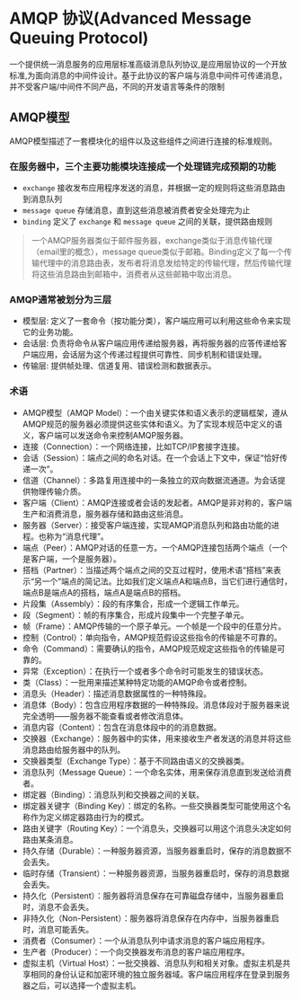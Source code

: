# AMQP 协议(Advanced Message Queuing Protocol)

一个提供统一消息服务的应用层标准高级消息队列协议,是应用层协议的一个开放标准,为面向消息的中间件设计。基于此协议的客户端与消息中间件可传递消息，并不受客户端/中间件不同产品，不同的开发语言等条件的限制

## AMQP模型

AMQP模型描述了一套模块化的组件以及这些组件之间进行连接的标准规则。

### 在服务器中，三个主要功能模块连接成一个处理链完成预期的功能

- `exchange` 接收发布应用程序发送的消息，并根据一定的规则将这些消息路由到消息队列 
- `message queue` 存储消息，直到这些消息被消费者安全处理完为止
- `binding` 定义了 `exchange` 和 `message queue` 之间的关联，提供路由规则

> 一个AMQP服务器类似于邮件服务器，exchange类似于消息传输代理（email里的概念），message queue类似于邮箱。Binding定义了每一个传输代理中的消息路由表，发布者将消息发给特定的传输代理，然后传输代理将这些消息路由到邮箱中，消费者从这些邮箱中取出消息。

### AMQP通常被划分为三层
- 模型层: 定义了一套命令（按功能分类），客户端应用可以利用这些命令来实现它的业务功能。
- 会话层: 负责将命令从客户端应用传递给服务器，再将服务器的应答传递给客户端应用，会话层为这个传递过程提供可靠性、同步机制和错误处理。
- 传输层: 提供帧处理、信道复用、错误检测和数据表示。

### 术语
- AMQP模型（AMQP Model）：一个由关键实体和语义表示的逻辑框架，遵从AMQP规范的服务器必须提供这些实体和语义。为了实现本规范中定义的语义，客户端可以发送命令来控制AMQP服务器。
- 连接（Connection）：一个网络连接，比如TCP/IP套接字连接。
- 会话（Session）：端点之间的命名对话。在一个会话上下文中，保证“恰好传递一次”。
- 信道（Channel）：多路复用连接中的一条独立的双向数据流通道。为会话提供物理传输介质。
- 客户端（Client）：AMQP连接或者会话的发起者。AMQP是非对称的，客户端生产和消费消息，服务器存储和路由这些消息。
- 服务器（Server）：接受客户端连接，实现AMQP消息队列和路由功能的进程。也称为“消息代理”。
- 端点（Peer）：AMQP对话的任意一方。一个AMQP连接包括两个端点（一个是客户端，一个是服务器）。
- 搭档（Partner）：当描述两个端点之间的交互过程时，使用术语“搭档”来表示“另一个”端点的简记法。比如我们定义端点A和端点B，当它们进行通信时，端点B是端点A的搭档，端点A是端点B的搭档。
- 片段集（Assembly）：段的有序集合，形成一个逻辑工作单元。
- 段（Segment）：帧的有序集合，形成片段集中一个完整子单元。
- 帧（Frame）：AMQP传输的一个原子单元。一个帧是一个段中的任意分片。
- 控制（Control）：单向指令，AMQP规范假设这些指令的传输是不可靠的。
- 命令（Command）：需要确认的指令，AMQP规范规定这些指令的传输是可靠的。
- 异常（Exception）：在执行一个或者多个命令时可能发生的错误状态。
- 类（Class）：一批用来描述某种特定功能的AMQP命令或者控制。
- 消息头（Header）：描述消息数据属性的一种特殊段。
- 消息体（Body）：包含应用程序数据的一种特殊段。消息体段对于服务器来说完全透明——服务器不能查看或者修改消息体。
- 消息内容（Content）：包含在消息体段中的的消息数据。
- 交换器（Exchange）：服务器中的实体，用来接收生产者发送的消息并将这些消息路由给服务器中的队列。
- 交换器类型（Exchange Type）：基于不同路由语义的交换器类。
- 消息队列（Message Queue）：一个命名实体，用来保存消息直到发送给消费者。
- 绑定器（Binding）：消息队列和交换器之间的关联。
- 绑定器关键字（Binding Key）：绑定的名称。一些交换器类型可能使用这个名称作为定义绑定器路由行为的模式。
- 路由关键字（Routing Key）：一个消息头，交换器可以用这个消息头决定如何路由某条消息。
- 持久存储（Durable）：一种服务器资源，当服务器重启时，保存的消息数据不会丢失。
- 临时存储（Transient）：一种服务器资源，当服务器重启时，保存的消息数据会丢失。
- 持久化（Persistent）：服务器将消息保存在可靠磁盘存储中，当服务器重启时，消息不会丢失。
- 非持久化（Non-Persistent）：服务器将消息保存在内存中，当服务器重启时，消息可能丢失。
- 消费者（Consumer）：一个从消息队列中请求消息的客户端应用程序。
- 生产者（Producer）：一个向交换器发布消息的客户端应用程序。
- 虚拟主机（Virtual Host）：一批交换器、消息队列和相关对象。虚拟主机是共享相同的身份认证和加密环境的独立服务器域。客户端应用程序在登录到服务器之后，可以选择一个虚拟主机。